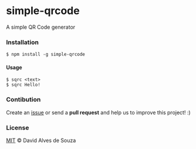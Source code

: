 # simple-qrcode
A simple QR Code generator

### Installation

```shell
$ npm install -g simple-qrcode
```

#### Usage

```shell
$ sqrc <text>
$ sqrc Hello!
```

### Contibution

Create an [issue](https://github.com/davidalves1/simple-qrcode/issues/new) or send a **pull request** and help us to improve this project! :)

### License

[MIT](https://github.com/davidalves1/simple-qrcode/blob/master/LICENSE) © David Alves de Souza